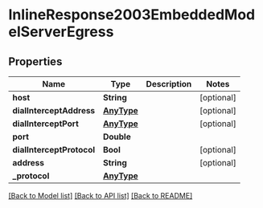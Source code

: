 # InlineResponse2003EmbeddedModelServerEgress

## Properties
Name | Type | Description | Notes
------------ | ------------- | ------------- | -------------
**host** | **String** |  | [optional] 
**dialInterceptAddress** | [**AnyType**](.md) |  | [optional] 
**dialInterceptPort** | [**AnyType**](.md) |  | [optional] 
**port** | **Double** |  | 
**dialInterceptProtocol** | **Bool** |  | [optional] 
**address** | **String** |  | [optional] 
**_protocol** | [**AnyType**](.md) |  | 

[[Back to Model list]](../README.md#documentation-for-models) [[Back to API list]](../README.md#documentation-for-api-endpoints) [[Back to README]](../README.md)


